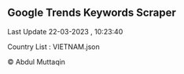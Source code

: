 

## Google Trends Keywords Scraper 
 
Last Update 22-03-2023 , 10:23:40

Country List :
VIETNAM.json



© Abdul Muttaqin 
